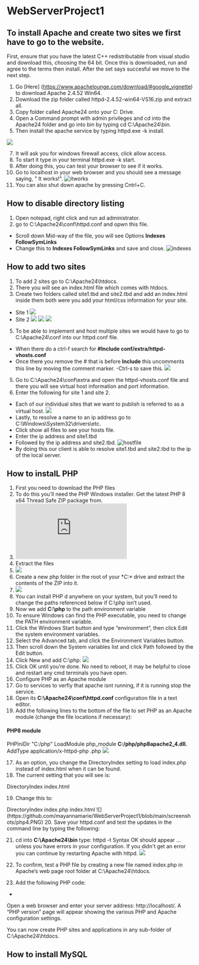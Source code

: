 # WebServerProject1

## To install Apache and create two sites we first have to go to the website.
 First, ensure that you have the latest C++ redistributable from visual studio and download this, choosing the 64 bit.
 Once this is downloaded, run and agree to the terms then install. After the set says succesful we move to the next step.
1. Go [Here] (https://www.apachelounge.com/download/#google_vignette) to download Apache 2.4.52 Win64.
2. Download the zip folder called  httpd-2.4.52-win64-VS16.zip and extract all.   
3. Copy folder called Apache24 onto your C: Drive. 
4. Open a Command prompt with admin privileges and cd into the Apache24 folder and go into bin by typing cd C:\Apache24\bin.
5. Then install the apache service by typing httpd.exe -k install.

![](screenshots/line11.PNG)

7. It will ask you for windows firewall access, click allow access.
8. To start it type in your terminal httpd.exe -k start.
9. After doing this, you can test your browser to see if it works. 
10. Go to localhost in your web browser and you should see a message saying, " It works!".
![itworks](https://github.com/mayannamarie/WebServerProject1/blob/main/screenshots/itworks.PNG)
12. You can also shut down apache by pressing Cntrl+C.

## How to disable directory listing
1. Open notepad, right click and run ad administrator. 
2. go to C:\Apache24\conf\httpd.conf and opwn this file.
- Scroll down Mid-way of the file, you will see Options **Indexes FollowSymLinks**
- Change this to **Indexes FollowSymLinks** and save and close. 
![indexes](github.com/mayannamarie/WebServerProject1/blob/main/screenshots/indexes.PNG)

## How to add two sites 
1. To add 2 sites go to C:\Apache24\htdocs.
2. There you will see an index.html file which comes with htdocs.
3. Create two folders called site1.tbd and site2.tbd and add an index.html inside them both were you add your html/css information for your site.
- Site 1 
![](github.com/mayannamarie/WebServerProject1/blob/main/screenshots/site1.PNG)
- Site 2
![](github.com/mayannamarie/WebServerProject1/blob/main/screenshots/site2.PNG)
![](https://github.com/mayannamarie/WebServerProject1/blob/main/screenshots/site1-1.PNG)
![](https://github.com/mayannamarie/WebServerProject1/blob/main/screenshots/site1-1.PNG)
5. To be able to implement and host multiple sites we would have to go to C:\Apache24\conf into our httpd.conf file.
- When there do a ctrl-f search for **#Include conf/extra/httpd-vhosts.conf**
- Once there you remove the # that is before **Include** this uncomments this line by moving the comment marker.
-Ctrl-s to save this. 
![](https://github.com/mayannamarie/WebServerProject1/blob/main/screenshots/includes.PNG)
5. Go to C:\Apache24\conf\extra and open the httpd-vhosts.conf file and there you will see virtual host information and port information.
6. Enter the following for site 1 and site 2.
- Each of our individual sites that we want to publish is referred to as a virtual host.
![](github.com/mayannamarie/WebServerProject1/blob/main/screenshots/line28.PNG)
- Lastly, to resolve a name to an ip address go to C:\Windows\System32\drivers\etc.
- Click show all files to see your hosts file.
- Enter the ip address and site1.tbd
- Followed by the ip address and site2.tbd. 
![hostfile](https://github.com/mayannamarie/WebServerProject1/blob/main/screenshots/hostlast.PNG)
- By doing this our client is able to resolve site1.tbd and site2.tbd to the ip of the local server.

## How to instalL PHP
1. First you need to download the PHP files
2. To do this you’ll need the PHP Windows installer. Get the latest PHP 8 x64 Thread Safe ZIP package from. 
3. ![](https://www.php.net/downloads.php) 
4. Extract the files
5. ![](https://github.com/mayannamarie/WebServerProject1/blob/main/screenshots/phpextract.PNG)
6. Create a new php folder in the root of your **C:\** drive and extract the contents of the ZIP into it.
7. ![](https://github.com/mayannamarie/WebServerProject1/blob/main/screenshots/phpdownload.PNG)
8. You can install PHP d anywhere on your system, but you’ll need to change the paths referenced below if C:\php isn’t used.
9. Now we add **C:\php** to the path environment variable
10. To ensure Windows can find the PHP executable, you need to change the PATH environment variable. 
11. Click the Windows Start button and type “environment”, then click Edit the system environment variables. 
12. Select the Advanced tab, and click the Environment Variables button.
13. Then scroll down the System variables list and click Path followed by the Edit button.
14. Click New and add C:\php:
![](github.com/mayannamarie/WebServerProject1/blob/main/screenshots/php1.PNG)
15. Click OK until you’re done. No need to reboot, it may be helpful to close and restart any cmd terminals you have open.
16. Configure PHP as an Apache module
17. Go to services to verfiy that apache isnt running, if it is running stop the service.
18. Open its **C:\Apache24\conf\httpd.conf** configuration file in a text editor.
19. Add the following lines to the bottom of the file to set PHP as an Apache module (change the file locations if necessary):

#### PHP8 module
PHPIniDir "C:/php"
LoadModule php_module **C:/php/php8apache2_4.dll.**
AddType application/x-httpd-php .php
![](https://github.com/mayannamarie/WebServerProject1/blob/main/screenshots/php2.PNG)

17. As an option, you change the DirectoryIndex setting to load index.php instead of index.html when it can be found. 
18. The current setting that you will see is:

<IfModule dir_module>
    DirectoryIndex index.html
</IfModule>

19. Change this to:

<IfModule dir_module>
    DirectoryIndex index.php index.html
</IfModule>
![](https://github.com/mayannamarie/WebServerProject1/blob/main/screenshots/php4.PNG)
20. Save your httpd.conf and test the updates in the command line by typing the following:

21. cd into **C:\Apache24\bin**
type: httpd -t
Syntax OK should appear … unless you have errors in your configuration.
If you didn't get an error you can continue by restarting Apache with httpd.
![](github.com/mayannamarie/WebServerProject1/blob/main/screenshots/php6.PNG)

22. To confirm, test a PHP file by creating a new file named index.php in Apache’s web page root folder at C:\Apache24\htdocs.
23. Add the following PHP code:

- <?php
  phpinfo();
  ?>
Open a web browser and enter your server address: http://localhost/. A “PHP version” page will appear showing the various PHP and Apache configuration settings.

You can now create PHP sites and applications in any sub-folder of C:\Apache24\htdocs.

## How to install MySQL 
